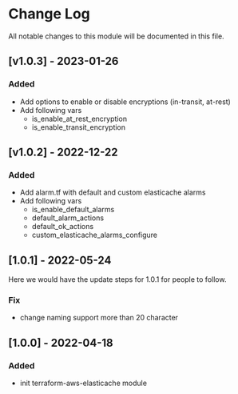 # Change Log

All notable changes to this module will be documented in this file.

## [v1.0.3] - 2023-01-26

### Added

- Add options to enable or disable encryptions (in-transit, at-rest)
- Add following vars
    - is_enable_at_rest_encryption
    - is_enable_transit_encryption

## [v1.0.2] - 2022-12-22

### Added

- Add alarm.tf with default and custom elasticache alarms
- Add following vars
    - is_enable_default_alarms
    - default_alarm_actions
    - default_ok_actions
    - custom_elasticache_alarms_configure

## [1.0.1] - 2022-05-24
  
Here we would have the update steps for 1.0.1 for people to follow.

### Fix

- change naming support more than 20 character

## [1.0.0] - 2022-04-18

### Added

- init terraform-aws-elasticache module
